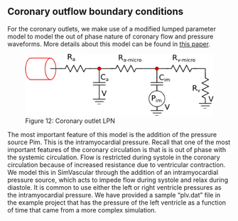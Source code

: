 ## Coronary outflow boundary conditions

For the coronary outlets, we make use of a modified lumped parameter model to model the out of phase nature of coronary flow and pressure waveforms. More details about this model can be found in [this paper](http://link.springer.com/article/10.1007/s10439-010-0083-6#page-1).

<figure>
  <img class="svImg svImgMd" src="/clinical/coronary/imgs/CorBC.png">
  <figcaption class="svCaption" >Figure 12: Coronary outlet LPN</figcaption>
</figure>

The most important feature of this model is the addition of the pressure source Pim. This is the intramyocardial pressure. Recall that one of the most important features of the coronary circulation is that is is out of phase with the systemic circulation. Flow is restricted during systole in the coronary circulation because of increased resistance due to ventricular contraction. We model this in SimVascular through the addition of an intramyocardial pressure source, which acts to impede flow during systole and relax during diastole. It is common to use either the left or right ventricle pressures as the intramyocardial pressure. We have provided a sample “plv.dat” file in the example project that has the pressure of the left ventricle as a function of time that came from a more complex simulation.
